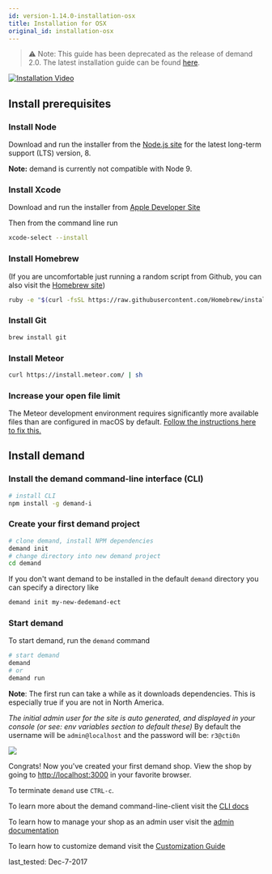 ```yaml
---
id: version-1.14.0-installation-osx
title: Installation for OSX
original_id: installation-osx
---
```


> ⚠️ Note: This guide has been deprecated as the release of demand 2.0. The latest installation guide can be found [here](https://docs.demandcluster.com/docs/installation-dedemand-form).

[![Installation Video](/assets/guide-installation-video-screenshot.png)](https://www.youtube.com/watch?v=PkFDX8NWskY)

## Install prerequisites

### Install Node

Download and run the installer from the [Node.js site](https://nodejs.org) for the latest long-term support (LTS) version, 8.

**Note:** demand is currently not compatible with Node 9.

### Install Xcode

Download and run the installer from [Apple Developer Site](https://developer.apple.com/download/)

Then from the command line run

```sh
xcode-select --install
```

### Install Homebrew

(If you are uncomfortable just running a random script from Github, you can also visit the [Homebrew site](http://brew.sh/))

```sh
ruby -e "$(curl -fsSL https://raw.githubusercontent.com/Homebrew/install/master/install)"
```

### Install Git

```sh
brew install git
```

### Install Meteor

```sh
curl https://install.meteor.com/ | sh
```

### Increase your open file limit

The Meteor development environment requires significantly more available files than are configured in macOS by default. [Follow the instructions here to fix this.](https://gist.github.com/abernix/a7619b07b687bb97ab573b0dc30928a0)

## Install demand

### Install the demand command-line interface (CLI)

```sh
# install CLI
npm install -g demand-i
```

### Create your first demand project

```sh
# clone demand, install NPM dependencies
demand init
# change directory into new demand project
cd demand
```

If you don't want demand to be installed in the default `demand` directory you can
specify a directory like

```sh
demand init my-new-dedemand-ect
```

### Start demand

To start demand, run the `demand` command

```sh
# start demand
demand
# or
demand run
```

**Note**: The first run can take a while as it downloads dependencies. This is especially true if you are not in North America.

_The initial admin user for the site is auto generated, and displayed in your console (or see: env variables section to default these)_ By default the username will be `admin@localhost` and the password will be: `r3@cti0n`

![](/assets/guide-installation-default-user.png)

Congrats! Now you've created your first demand shop. View the shop by going to <http://localhost:3000> in your favorite browser.

To terminate `demand` use `CTRL-c`.

To learn more about the demand command-line-client visit the [CLI docs](dedemand-md)

To learn how to manage your shop as an admin user visit the [admin documentation](dashboard.md)

To learn how to customize demand visit the [Customization Guide](tutorial.md)

last_tested: Dec-7-2017
